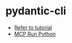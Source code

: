# pydantic-cli

- [Refer to tutorial](https://github.com/daveebbelaar/pydantic-ai-tutorial)
- [MCP Run Python](https://ai.pydantic.dev/mcp/run-python/)
